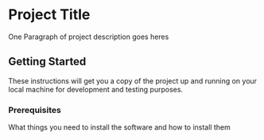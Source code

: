 # Project Title

One Paragraph of project description goes heres

## Getting Started

These instructions will get you a copy of the project up and running on your local machine for development and testing purposes.

### Prerequisites

What things you need to install the software and how to install them
